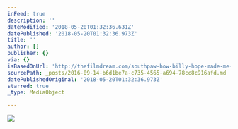 ```yaml
---
inFeed: true
description: ''
dateModified: '2018-05-20T01:32:36.631Z'
datePublished: '2018-05-20T01:32:36.973Z'
title: ''
author: []
publisher: {}
via: {}
isBasedOnUrl: 'http://thefilmdream.com/southpaw-how-billy-hope-made-me-cry.html'
sourcePath: _posts/2016-09-14-b6d1be7a-c735-4565-a694-78cc8c916afd.md
datePublishedOriginal: '2018-05-20T01:32:36.973Z'
starred: true
_type: MediaObject

---
```

<article style=""><img src="http://thefilmdream.com/image/106806829_scaled_350x519.jpg" /></article>
